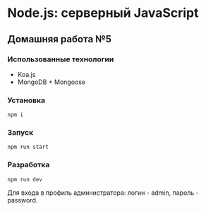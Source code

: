 # Node.js: серверный JavaScript
## Домашняя работа №5

### Использованные технологии

* Koa.js
* MongoDB + Mongoose

### Установка

```
npm i
```

### Запуск

```
npm run start
```

### Разработка

```
npm run dev
```

Для входа в профиль администратора: логин - admin, пароль - password.